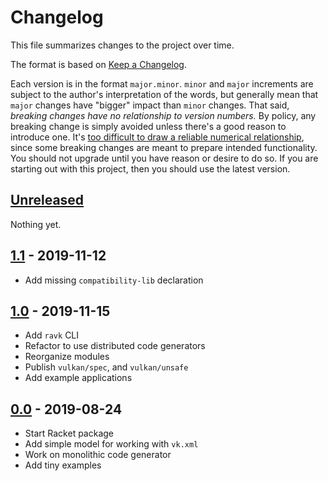 # Changelog

This file summarizes changes to the project over time.

The format is based on [Keep a
Changelog](https://keepachangelog.com/en/1.0.0/).

Each version is in the format `major.minor`. `minor` and `major`
increments are subject to the author's interpretation of the words,
but generally mean that `major` changes have "bigger" impact than
`minor` changes. That said, _breaking changes have no relationship to
version numbers._ By policy, any breaking change is simply avoided
unless there's a good reason to introduce one. It's [too difficult to
draw a reliable numerical relationship][jash], since some breaking
changes are meant to prepare intended functionality. You should not
upgrade until you have reason or desire to do so. If you are starting
out with this project, then you should use the latest version.

## [Unreleased]
Nothing yet.

## [1.1] - 2019-11-12
* Add missing `compatibility-lib` declaration

## [1.0] - 2019-11-15
* Add `ravk` CLI
* Refactor to use distributed code generators
* Reorganize modules
* Publish `vulkan/spec`, and `vulkan/unsafe`
* Add example applications

## [0.0] - 2019-08-24
* Start Racket package
* Add simple model for working with `vk.xml`
* Work on monolithic code generator
* Add tiny examples

[Unreleased]: https://github.com/zyrolasting/racket-vulkan/compare/v1.1...HEAD
[1.1]: https://github.com/zyrolasting/racket-vulkan/compare/v1.0...v1.1
[1.0]: https://github.com/zyrolasting/racket-vulkan/compare/v0.0...v1.0
[0.0]: https://github.com/zyrolasting/racket-vulkan/releases/tag/v0.0

[jash]: https://gist.github.com/jashkenas/cbd2b088e20279ae2c8e
